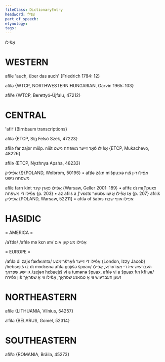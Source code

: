 ```yaml
---
fileClass: DictionaryEntry
headword: אַפֿילו
part_of_speech: 
etymology: 
tags: 
---
```

אַפֿילו

WESTERN
========

afile 'auch, über das auch' {Friedrich 1784: 12}

afilə {WTCP, NORTHWESTERN HUNGARIAN, Garvin 1965: 103}

afílʲe {WTCP, Berettyó-Újfalu, 47212}

CENTRAL
========

'afiłⁱ {Birnbaum transcriptions}

afilə {ETCP, Sîg Felső Szek, 47223}

afilə far zajər mišp. ništ אַפֿילו פֿאַר זייער משפּחה נישט {ETCP, Mukachevo, 48226}

afɩ́lə {ETCP, Nyzhnya Apsha, 48233}

אַפֿיליק {!}{POLAND, Wolbrom, 50196}
	•	afɪlə zãːn mišpuːxə nɩš אַפֿילו זײַן משפּחה נישט

afilɛ farn kint אַפֿילו פֿאַרן קינד {Warsaw, Geller 2001: 189}
	•	afiɬɛ dᵻ mᵻʃ'puxɔ אַפֿילו די משפּחה {p. 203}
	•	az afilɛ a ʃ'vɛstɛ אַז אַפֿילו אַ שוועסטער {p. 207}
afɩlɩk אַפֿיליק {POLAND, Warsaw, 52211}
	•	afɩlə of šabɩs אַפֿילו אויף שבת

HASIDIC
=======
= AMERICA = 

/aˈfɪlə/ 
/afɩlə mə kɛn ɩm/ אַפֿילו מע קען אים

= EUROPE = 

/afɩlə di zajʁ faʁfʁɩmtə/ אַפֿילו די זייער פֿאַרפֿרימטע {London, Izzy Jacob}
/hebʁejɩš ɩz dɩ mɔdɛʁnə afɩlə gɔjɩšə špʁax/ העברעיִש איז די מאָדערנע, אַפֿילו גוייִשע שפּראַך
/zejən hɛbʁejɩš vi a tumənə špʁax, afɩlə vi a špʁax fɩn kfiˑʁə/ זעען העברעיִש ווי אַ טמאנע שפּראַך, אַפֿילו ווי אַ שפּראַך פֿון כּפֿירה

NORTHEASTERN
==============

afíle {LITHUANIA, Vilnius, 54257}

aˈfilə {BELARUS, Gomel, 52314}

SOUTHEASTERN
==============

afilʲə {ROMANIA, Brăila, 45273}
